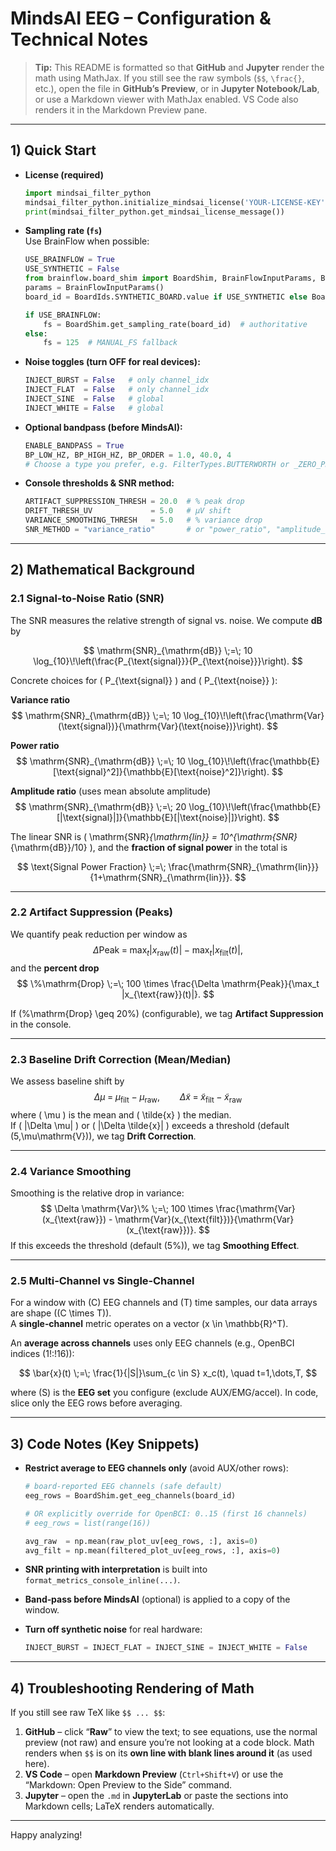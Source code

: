 
# MindsAI EEG – Configuration & Technical Notes

> **Tip:** This README is formatted so that **GitHub** and **Jupyter** render the math using MathJax.
> If you still see the raw symbols (`$$`, `\frac{}`, etc.), open the file in **GitHub’s Preview**, or in **Jupyter Notebook/Lab**, or use a Markdown viewer with MathJax enabled. VS Code also renders it in the Markdown Preview pane.

---

## 1) Quick Start

- **License (required)**  
  ```python
  import mindsai_filter_python
  mindsai_filter_python.initialize_mindsai_license('YOUR-LICENSE-KEY')
  print(mindsai_filter_python.get_mindsai_license_message())
  ```

- **Sampling rate (`fs`)**  
  Use BrainFlow when possible:
  ```python
  USE_BRAINFLOW = True
  USE_SYNTHETIC = False
  from brainflow.board_shim import BoardShim, BrainFlowInputParams, BoardIds
  params = BrainFlowInputParams()
  board_id = BoardIds.SYNTHETIC_BOARD.value if USE_SYNTHETIC else BoardIds.CYTON_DAISY_BOARD.value

  if USE_BRAINFLOW:
      fs = BoardShim.get_sampling_rate(board_id)  # authoritative
  else:
      fs = 125  # MANUAL_FS fallback
  ```

- **Noise toggles (turn OFF for real devices):**
  ```python
  INJECT_BURST = False   # only channel_idx
  INJECT_FLAT  = False   # only channel_idx
  INJECT_SINE  = False   # global
  INJECT_WHITE = False   # global
  ```

- **Optional bandpass (before MindsAI):**
  ```python
  ENABLE_BANDPASS = True
  BP_LOW_HZ, BP_HIGH_HZ, BP_ORDER = 1.0, 40.0, 4
  # Choose a type you prefer, e.g. FilterTypes.BUTTERWORTH or _ZERO_PHASE
  ```

- **Console thresholds & SNR method:**
  ```python
  ARTIFACT_SUPPRESSION_THRESH = 20.0  # % peak drop
  DRIFT_THRESH_UV             = 5.0   # μV shift
  VARIANCE_SMOOTHING_THRESH   = 5.0   # % variance drop
  SNR_METHOD = "variance_ratio"       # or "power_ratio", "amplitude_ratio"
  ```

---

## 2) Mathematical Background

### 2.1 Signal‑to‑Noise Ratio (SNR)

The SNR measures the relative strength of signal vs. noise. We compute **dB** by

$$
\mathrm{SNR}_{\mathrm{dB}} \;=\; 10 \log_{10}\!\left(\frac{P_{\text{signal}}}{P_{\text{noise}}}\right).
$$

Concrete choices for \( P_{\text{signal}} \) and \( P_{\text{noise}} \):

**Variance ratio**
$$
\mathrm{SNR}_{\mathrm{dB}} \;=\; 10 \log_{10}\!\left(\frac{\mathrm{Var}(\text{signal})}{\mathrm{Var}(\text{noise})}\right).
$$

**Power ratio**
$$
\mathrm{SNR}_{\mathrm{dB}} \;=\; 10 \log_{10}\!\left(\frac{\mathbb{E}[\text{signal}^2]}{\mathbb{E}[\text{noise}^2]}\right).
$$

**Amplitude ratio** (uses mean absolute amplitude)
$$
\mathrm{SNR}_{\mathrm{dB}} \;=\; 20 \log_{10}\!\left(\frac{\mathbb{E}[|\text{signal}|]}{\mathbb{E}[|\text{noise}|]}\right).
$$

The linear SNR is \( \mathrm{SNR}_{\mathrm{lin}} = 10^{\mathrm{SNR}_{\mathrm{dB}}/10} \), and the **fraction of signal power** in the total is

$$
\text{Signal Power Fraction} \;=\; \frac{\mathrm{SNR}_{\mathrm{lin}}}{1+\mathrm{SNR}_{\mathrm{lin}}}.
$$

---

### 2.2 Artifact Suppression (Peaks)

We quantify peak reduction per window as
$$
\Delta \mathrm{Peak} \;=\; \max_t |x_{\text{raw}}(t)| \;-\; \max_t |x_{\text{filt}}(t)|,
$$
and the **percent drop**
$$
\%\mathrm{Drop} \;=\; 100 \times \frac{\Delta \mathrm{Peak}}{\max_t |x_{\text{raw}}(t)|}.
$$

If \(\%\mathrm{Drop} \geq 20\%\) (configurable), we tag **Artifact Suppression** in the console.

---

### 2.3 Baseline Drift Correction (Mean/Median)

We assess baseline shift by
$$
\Delta \mu \;=\; \mu_{\text{filt}} - \mu_{\text{raw}}, \qquad
\Delta \tilde{x} \;=\; \tilde{x}_{\text{filt}} - \tilde{x}_{\text{raw}}
$$
where \( \mu \) is the mean and \( \tilde{x} \) the median.  
If \( |\Delta \mu| \) or \( |\Delta \tilde{x}| \) exceeds a threshold (default \(5\,\mu\mathrm{V}\)), we tag **Drift Correction**.

---

### 2.4 Variance Smoothing

Smoothing is the relative drop in variance:
$$
\Delta \mathrm{Var}\% \;=\; 100 \times \frac{\mathrm{Var}(x_{\text{raw}}) - \mathrm{Var}(x_{\text{filt}})}{\mathrm{Var}(x_{\text{raw}})}.
$$
If this exceeds the threshold (default \(5\%\)), we tag **Smoothing Effect**.

---

### 2.5 Multi‑Channel vs Single‑Channel

For a window with \(C\) EEG channels and \(T\) time samples, our data arrays are shape \((C \times T)\).  
A **single‑channel** metric operates on a vector \(x \in \mathbb{R}^T\).

An **average across channels** uses only EEG channels (e.g., OpenBCI indices \(1\!:\!16\)):

$$
\bar{x}(t) \;=\; \frac{1}{|S|}\sum_{c \in S} x_c(t), \quad t=1,\dots,T,
$$

where \(S\) is the **EEG set** you configure (exclude AUX/EMG/accel). In code, slice only the EEG rows before averaging.

---

## 3) Code Notes (Key Snippets)

- **Restrict average to EEG channels only** (avoid AUX/other rows):
  ```python
  # board-reported EEG channels (safe default)
  eeg_rows = BoardShim.get_eeg_channels(board_id)

  # OR explicitly override for OpenBCI: 0..15 (first 16 channels)
  # eeg_rows = list(range(16))

  avg_raw  = np.mean(raw_plot_uv[eeg_rows, :], axis=0)
  avg_filt = np.mean(filtered_plot_uv[eeg_rows, :], axis=0)
  ```

- **SNR printing with interpretation** is built into `format_metrics_console_inline(...)`.

- **Band‑pass before MindsAI** (optional) is applied to a copy of the window.

- **Turn off synthetic noise** for real hardware:
  ```python
  INJECT_BURST = INJECT_FLAT = INJECT_SINE = INJECT_WHITE = False
  ```

---

## 4) Troubleshooting Rendering of Math

If you still see raw TeX like `$$ ... $$`:
1. **GitHub** – click “**Raw**” to view the text; to see equations, use the normal preview (not raw) and ensure you’re not looking at a code block. Math renders when `$$` is on its **own line with blank lines around it** (as used here).
2. **VS Code** – open **Markdown Preview** (`Ctrl+Shift+V`) or use the “Markdown: Open Preview to the Side” command.  
3. **Jupyter** – open the `.md` in **JupyterLab** or paste the sections into Markdown cells; LaTeX renders automatically.

---

Happy analyzing!
